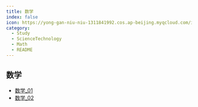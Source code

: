 ```yaml
---
title: 数学
index: false
icon: https://yong-gan-niu-niu-1311841992.cos.ap-beijing.myqcloud.com/images/%E6%95%B0%E5%AD%A6%EF%BC%8C%E7%9B%B4%E5%B0%BA.svg
category:
  - Study
  - ScienceTechnology
  - Math
  - README
---
```



## 数学

- [数学_01](math_01.md)
- [数学_02](math_02.md)

